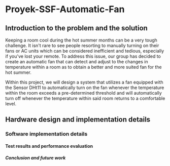 # Proyek-SSF-Automatic-Fan

## Introduction to the problem and the solution

Keeping a room cool during the hot summer months can be a very tough challenge. It isn't rare to see people resorting to manually turning on their 
fans or AC units which can be considered inefficient and tedious, especially if you've lost your remote. To address this issue, our group has decided to create 
an automatic fan that can detect and adjust to the changes in temperature within a room as to obtain a better and more suited fan for the hot summer.

Within this project, we will design a system that utilizes a fan equipped with the Sensor DHt11 to automatically turn on the fan whenever the temperature 
within the room exceeds a pre-determined threshold and will automatically turn off whenever the temperature within said room returns to a comfortable level.

## Hardware design and implementation details
### Software implementation details
#### Test results and performance evaluation
##### Conclusion and future work
